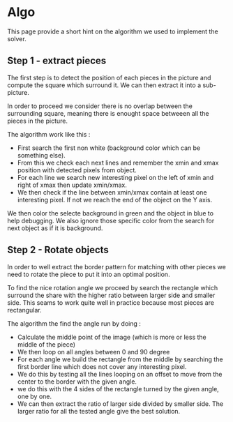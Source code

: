 Algo
====

This page provide a short hint on the algorithm we used to implement the solver.


Step 1 - extract pieces
-----------------------

The first step is to detect the position of each pieces in the picture and compute the square which surround it. We can then extract it into a sub-picture.

In order to proceed we consider there is no overlap between the surrounding square, meaning there is enought space betweeen all the pieces in the picture.

The algorithm work like this :
 * First search the first non white (background color which can be something else).
  * From this we check each next lines and remember the xmin and xmax position with detected pixels from object.
  * For each line we search new interesting pixel on the left of xmin and right of xmax then update xmin/xmax.
  * We then check if the line between xmin/xmax contain at least one interesting pixel. If not we reach the end of the object on the Y axis.

We then color the selecte background in green and the object in blue to help debugging. We also ignore those specific color from the search for next object as if it is background.

Step 2 - Rotate objects
-----------------------

In order to well extract the border pattern for matching with other pieces we need to rotate the piece to put it into an optimal position.

To find the nice rotation angle we proceed by search the rectangle which surround the share with the higher ratio between larger side and smaller side.
This seams to work quite well in practice because most pieces are rectangular.

The algorithm the find the angle run by doing :
 * Calculate the middle point of the image (which is more or less the middle of the piece)
 * We then loop on all angles between 0 and 90 degree
 * For each angle we build the rectangle from the middle by searching the first border line which does not cover any interesting pixel.
 * We do this by testing all the lines looping on an offset to move from the center to the border with the given angle.
 * we do this with the 4 sides of the rectangle turned by the given angle, one by one.
 * We can then extract the ratio of larger side divided by smaller side. The larger ratio for all the tested angle give the best solution.